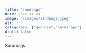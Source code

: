 ```yaml
---
title: "sandbags"
date: 2023-11-23
image: "/images/sandbags.jpeg"
alt: ""
categories: ["georgia","landscape"]
draft: false
---
```


Sandbags. 
